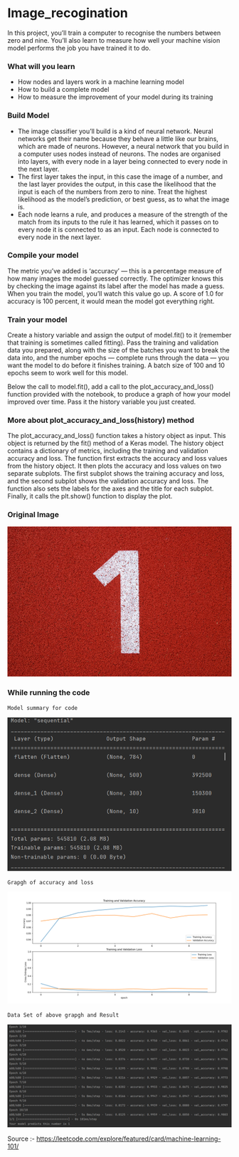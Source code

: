 # Image_recogination
In this project, you’ll train a computer to recognise the numbers between zero and nine. You’ll also learn to measure how well your machine vision model performs the job you have trained it to do.

### What will you learn
- How nodes and layers work in a machine learning model
- How to build a complete model
- How to measure the improvement of your model during its training

### Build Model
- The image classifier you’ll build is a kind of neural network. Neural networks get their name because they behave a little like our brains, which are made of neurons. However, a neural network that you build in a computer uses nodes instead of neurons. The nodes are organised into layers, with every node in a layer being connected to every node in the next layer.<br>
- The first layer takes the input, in this case the image of a number, and the last layer provides the output, in this case the likelihood that the input is each of the numbers from zero to nine. Treat the highest likelihood as the model’s prediction, or best guess, as to what the image is.<br>
- Each node learns a rule, and produces a measure of the strength of the match from its inputs to the rule it has learned, which it passes on to every node it is connected to as an input. Each node is connected to every node in the next layer.

### Compile your model
The metric you’ve added is ‘accuracy’ — this is a percentage measure of how many images the model guessed correctly. The optimizer knows this by checking the image against its label after the model has made a guess. When you train the model, you’ll watch this value go up. A score of 1.0 for accuracy is 100 percent, it would mean the model got everything right.

### Train your model
Create a history variable and assign the output of model.fit() to it (remember that training is sometimes called fitting). Pass the training and validation data you prepared, along with the size of the batches you want to break the data into, and the number epochs — complete runs through the data — you want the model to do before it finishes training. A batch size of 100 and 10 epochs seem to work well for this model.

Below the call to model.fit(), add a call to the plot_accuracy_and_loss() function provided with the notebook, to produce a graph of how your model improved over time. Pass it the history variable you just created.

### More about plot_accuracy_and_loss(history) method
The plot_accuracy_and_loss() function takes a history object as input. This object is returned by the fit() method of a Keras model. The history object contains a dictionary of metrics, including the training and validation accuracy and loss.
The function first extracts the accuracy and loss values from the history object. It then plots the accuracy and loss values on two separate subplots. The first subplot shows the training accuracy and loss, and the second subplot shows the validation accuracy and loss.
The function also sets the labels for the axes and the title for each subplot. Finally, it calls the plt.show() function to display the plot.

### Original Image
![](https://github.com/Anmol17Agarwal/Image_recogination/blob/main/one.jpg)

### While running the code
```
Model summary for code
```
![](https://github.com/Anmol17Agarwal/Image_recogination/blob/main/Screenshot%202023-08-26%20233052.png)

```
Grapgh of accuracy and loss
```
![](https://github.com/Anmol17Agarwal/Image_recogination/blob/main/Screenshot%202023-08-26%20233220.png)

```
Data Set of above grapgh and Result
```
![](https://github.com/Anmol17Agarwal/Image_recogination/blob/main/Screenshot%202023-08-26%20233426.png)



Source :- https://leetcode.com/explore/featured/card/machine-learning-101/

